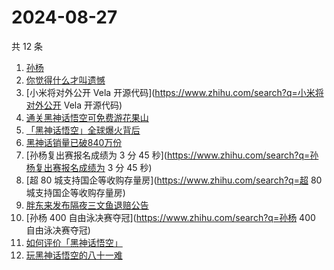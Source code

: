 # 2024-08-27

共 12 条

<!-- BEGIN -->
<!-- 最后更新时间 Tue Aug 27 2024 14:20:09 GMT+0800 (China Standard Time) -->

1. [孙杨](https://www.zhihu.com/search?q=孙杨)
1. [你觉得什么才叫遗憾](https://www.zhihu.com/search?q=你觉得什么才叫遗憾)
1. [小米将对外公开 Vela 开源代码](https://www.zhihu.com/search?q=小米将对外公开
   Vela 开源代码)
1. [通关黑神话悟空可免费游花果山](https://www.zhihu.com/search?q=通关黑神话悟空可免费游花果山)
1. [「黑神话悟空」全球爆火背后](https://www.zhihu.com/search?q=「黑神话悟空」全球爆火背后)
1. [黑神话销量已破840万份](https://www.zhihu.com/search?q=黑神话销量已破840万份)
1. [孙杨复出赛报名成绩为 3 分 45
   秒](https://www.zhihu.com/search?q=孙杨复出赛报名成绩为 3 分 45 秒)
1. [超 80 城支持国企等收购存量房](https://www.zhihu.com/search?q=超 80
   城支持国企等收购存量房)
1. [胖东来发布隔夜三文鱼退赔公告](https://www.zhihu.com/search?q=胖东来发布隔夜三文鱼退赔公告)
1. [孙杨 400 自由泳决赛夺冠](https://www.zhihu.com/search?q=孙杨 400
   自由泳决赛夺冠)
1. [如何评价「黑神话悟空」](https://www.zhihu.com/search?q=如何评价「黑神话悟空」)
1. [玩黑神话悟空的八十一难](https://www.zhihu.com/search?q=玩黑神话悟空的八十一难)

<!-- END -->
